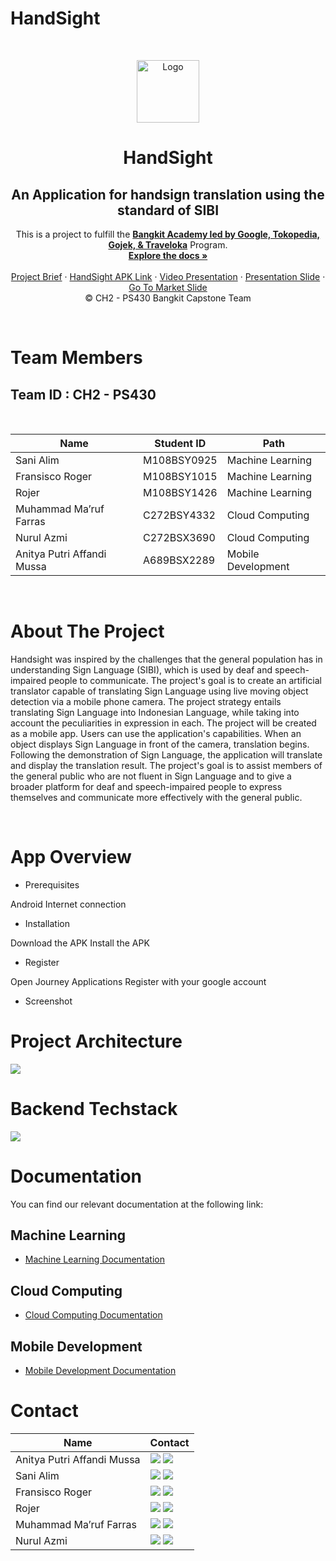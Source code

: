 # HandSight
<!-- PROJECT LOGO -->
<br />
<p align="center">
  <a href='https://github.com/Ansco343/HandSight'><img src="https://i.ibb.co/dMJbyB0/lg.png" type='image' alt="Logo" width="100"></a>

  <h1 align="center">HandSight</h1>
  <h2 align="center">
  An Application for handsign translation using the standard of SIBI</h2>
  
  <p align="center">
  This is a project to fulfill the  <a href="https://grow.google/intl/id_id/bangkit/"><strong>Bangkit Academy led by Google, Tokopedia, Gojek, & Traveloka</strong></a>
   Program.
    <br />
    <a href="https://github.com/Ansco343/HandSight"><strong>Explore the docs »</strong></a>
    <br />
    <br />
    <a href="#">Project Brief</a>
    ·
    <a href="_____">HandSight APK Link</a>
    ·
    <a href="________">Video Presentation</a>
    ·
    <a href="_______ ">Presentation Slide</a>
    ·
    <a href="https://docs.google.com/presentation/d/1HcXvlv8bCKEsgguLBg249njaZ78XvOIH4wWZuKw-WS0/edit#slide=id.p" target="_blank">Go To Market Slide</a>
    <br />
    © CH2 - PS430 Bangkit Capstone Team
  </p>
</p>
<br>

# Team Members

## Team ID : CH2 - PS430

<br>

| Name                       | Student ID  | Path                |
| -------------------------- | ----------  | ------------------- |
| Sani Alim                  | M108BSY0925 | Machine Learning    |
| Fransisco Roger            | M108BSY1015 | Machine Learning    |
| Rojer                      | M108BSY1426 | Machine Learning    |
| Muhammad Ma’ruf Farras     | C272BSY4332 | Cloud Computing     |
| Nurul Azmi                 | C272BSX3690 | Cloud Computing     |
| Anitya Putri Affandi Mussa | A689BSX2289 | Mobile Development  |

<br>

# About The Project
<p>Handsight was inspired by the challenges that the general population has in understanding Sign Language (SIBI), which is used by deaf and speech-impaired people to communicate. The project's goal is to create an artificial translator capable of translating Sign Language using live moving object detection via a mobile phone camera. The project strategy entails translating Sign Language into Indonesian Language, while taking into account the peculiarities in expression in each. The project will be created as a mobile app. Users can use the application's capabilities. When an object displays Sign Language in front of the camera, translation begins. Following the demonstration of Sign Language, the application will translate and display the translation result. The project's goal is to assist members of the general public who are not fluent in Sign Language and to give a broader platform for deaf and speech-impaired people to express themselves and communicate more effectively with the general public. </p>
<br>

# App Overview
- Prerequisites
<p> Android
Internet connection <p>

- Installation
<p> Download the APK
Install the APK <p>

- Register
<p> Open Journey Applications
Register with your google account <p>

- Screenshot

# Project Architecture

<a href='https://www.linkpicture.com/view.php?img=LPic648c32812751d1052550205'><img src='https://www.linkpicture.com/q/project-architecture.jpg' type='image'></a>

# Backend Techstack
<a href='https://www.linkpicture.com/view.php?img=LPic648c328b34b881357147923'><img src='https://www.linkpicture.com/q/project-architecture-1.jpg' type='image'></a>

# Documentation
You can find our relevant documentation at the following link:

## Machine Learning 
- [Machine Learning Documentation](-----l)

## Cloud Computing 
- [Cloud Computing Documentation](------)

## Mobile Development 
- [Mobile Development Documentation](https://github.com/tytytyaa/HandSight-MD)

# Contact

| Name                   | Contact                                                                                                                                                                                                                                                                                         |
| ---------------------- | ----------------------------------------------------------------------------------------------------------------------------------------------------------------------------------------------------------------------------------------------------------------------------------------------- |
| Anitya Putri Affandi Mussa     | <a href="https://www.linkedin.com/in/anityaputriam/"><img src="https://img.shields.io/badge/LinkedIn-0077B5?style=for-the-badge&logo=linkedin&logoColor=white" /></a> <a href="mailto:anityaputriam@gmail.com"><img src="https://img.shields.io/badge/Gmail-D14836?style=for-the-badge&logo=gmail&logoColor=white"></a>         |
| Sani Alim    | <a href="https://www.linkedin.com/in/sani-alim-a262a1221/"><img src="https://img.shields.io/badge/LinkedIn-0077B5?style=for-the-badge&logo=linkedin&logoColor=white" /></a> <a href="mailto:yosanlim20@gmail.com"><img src="https://img.shields.io/badge/Gmail-D14836?style=for-the-badge&logo=gmail&logoColor=white"></a> |
| Fransisco Roger           | <a href="-----"><img src="https://img.shields.io/badge/LinkedIn-0077B5?style=for-the-badge&logo=linkedin&logoColor=white" /></a> <a href="mailto:---@gmail.com"><img src="https://img.shields.io/badge/Gmail-D14836?style=for-the-badge&logo=gmail&logoColor=white"></a>                       |
| Rojer        | <a href="https://www.linkedin.com/in/rojer-2a915a296/"><img src="https://img.shields.io/badge/LinkedIn-0077B5?style=for-the-badge&logo=linkedin&logoColor=white" /></a> <a href="mailto:ryukurotetsu@gmail.com"><img src="https://img.shields.io/badge/Gmail-D14836?style=for-the-badge&logo=gmail&logoColor=white"></a>                    |
| Muhammad Ma’ruf Farras   | <a href="https://www.linkedin.com/in/maruffarras/"><img src="https://img.shields.io/badge/LinkedIn-0077B5?style=for-the-badge&logo=linkedin&logoColor=white" /></a> <a href="mailto:muhammadmaruffarras@gmail.com"><img src="https://img.shields.io/badge/Gmail-D14836?style=for-the-badge&logo=gmail&logoColor=white"></a>                |
| Nurul Azmi | <a href="---"><img src="https://img.shields.io/badge/LinkedIn-0077B5?style=for-the-badge&logo=linkedin&logoColor=white" /></a> <a href="mailto:---@gmail.com"><img src="https://img.shields.io/badge/Gmail-D14836?style=for-the-badge&logo=gmail&logoColor=white"></a>                       |
